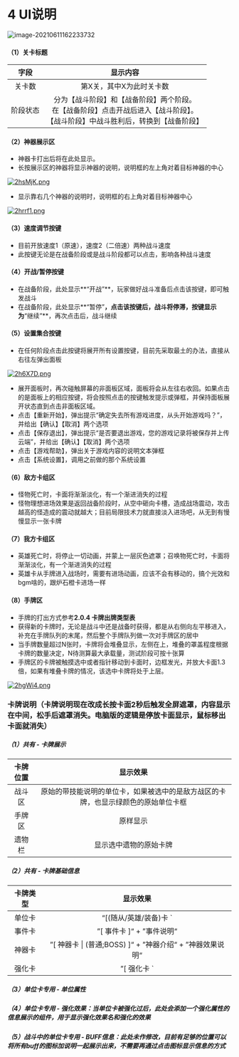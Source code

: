 # 4 UI说明

![image-20210611162233732](https://i.loli.net/2021/06/11/AfWZJVDGhFPBwLc.png)

#### （1）关卡标题

|   字段   |                           显示内容                           |
| :------: | :----------------------------------------------------------: |
|  关卡数  |                   第X关，其中X为此时关卡数                   |
| 阶段状态 | 分为【战斗阶段】和【战备阶段】两个阶段。<br />在【战备阶段】点击开战后进入【战斗阶段】。<br />【战斗阶段】中战斗胜利后，转换到【战备阶段】 |

#### （2）神器展示区

- 神器卡打出后将在此处显示。
- 长按展示区的神器将显示神器的说明，说明框的左上角对着目标神器的中心

[![2hsMjK.png](https://z3.ax1x.com/2021/06/11/2hsMjK.png)](https://imgtu.com/i/2hsMjK)

- 显示靠右几个神器的说明时，说明框的右上角对着目标神器中心

[![2hrrf1.png](https://z3.ax1x.com/2021/06/11/2hrrf1.png)](https://imgtu.com/i/2hrrf1)

#### （3）速度调节按键

- 目前开放速度1（原速），速度2（二倍速）两种战斗速度
- 此按键无论是在战备阶段或是战斗阶段都可以点击，影响各种战斗速度

#### （4）开战/暂停按键

- 在战备阶段，此处显示**“开战”**，玩家做好战斗准备后点击该按键，即可触发战斗
- 在战备阶段，此处显示**“暂停”**，点击该按键后，战斗将停滞，按键显示为**“继续”**，再次点击后，战斗继续

#### （5）设置集合按键

- 在任何阶段点击此按键将展开所有设置按键，目前先采取最土的办法，直接从右往左弹出面板

[![2h6X7D.png](https://z3.ax1x.com/2021/06/11/2h6X7D.png)](https://imgtu.com/i/2h6X7D)

- 展开面板时，再次碰触屏幕的非面板区域，面板将会从左往右收回。如果点击的是面板上的相应按键，将会按照点击的按键触发提示或弹框，并保持面板展开状态直到点击非面板区域。
- 点击【重新开始】，弹出提示“确定失去所有游戏进度，从头开始游戏吗？”，并给出【确认】【取消】两个选项
- 点击【保存退出】，弹出提示“是否要退出游戏，您的游戏记录将被保存并上传云端”，并给出【确认】【取消】两个选项
- 点击【游戏帮助】，弹出关于游戏内容的说明文本弹框
- 点击【系统设置】，调用之前做的那个系统设置

#### （6）敌方卡组区

- 怪物死亡时，卡面将渐渐淡化，有一个渐进消失的过程
- 怪物理想进场效果是返回战备阶段时，从空中砸向卡槽，造成战场震动，攻击越高的怪造成的震动就越大；目前局限技术力就直接淡入进场吧，从无到有慢慢显示一张卡牌

#### （7）我方卡组区

- 英雄死亡时，将停止一切动画，并蒙上一层灰色遮罩；召唤物死亡时，卡面将渐渐淡化，有一个渐进消失的过程
- 英雄卡从手牌进入战场时，需要有进场动画，应该不会有移动的，搞个光效和bgm啥的，跟炉石橙卡进场一样

#### （8）手牌区

- 手牌的打出方式参考**2.0.4 卡牌出牌类型表**
- 获得新的卡牌时，无论是战斗中还是战备时获得，都是从右侧向左平移进入，补充在手牌队列的末尾，然后整个手牌队列做一次对手牌区的居中
- 当手牌数量超过N张时，卡牌将会堆叠显示，左侧在上，堆叠的罩盖程度根据卡牌的数量决定，N待测算最大承载量，测试阶段可按十张算
- 手牌区的卡牌被触摸选中或者指针移动到卡面时，边框发光，并放大卡面1.3倍，如果有堆叠卡牌的情况，该选中卡牌将处于上层。





[![2hgWi4.png](https://z3.ax1x.com/2021/06/11/2hgWi4.png)](https://imgtu.com/i/2hgWi4)

### 卡牌说明（卡牌说明现在改成长按卡面2秒后触发全屏遮罩，内容显示在中间，松手后遮罩消失。电脑版的逻辑是停放卡面显示，鼠标移出卡面就消失）

##### （1）共有 - 卡牌展示

| 卡牌位置 |                           显示效果                           |
| :------: | :----------------------------------------------------------: |
|  战斗区  | 原始的带技能说明的单位卡，如果被选中的是敌方战区的卡牌，也显示绿颜色的原始单位卡框 |
|  手牌区  |                           原样显示                           |
|  遗物栏  |                    显示选中遗物的原始卡牌                    |

##### （2）共有 - 卡牌基础信息

| 卡牌类型 |                           显示效果                           |
| :------: | :----------------------------------------------------------: |
|  单位卡  | “[(随从/英雄/装备)卡 `|` XX职业 `|` 稀有度]“ + ”单位介绍“ + ”主动技能介绍“ + ”被动技能介绍“ |
|  事件卡  |                  ”[ 事件卡 ]“ + ”事件说明“                   |
|  神器卡  |  ”[ 神器卡 \| (普通;BOSS) ]“ + ”神器介绍“ + ”神器效果说明“   |
|  强化卡  |           ”[ 强化卡 `|`稀有度 ]“ + ”强化效果说明“            |

##### （3）单位卡专用 - 单位属性

##### （4）单位卡专用 - 强化效果：当单位卡被强化过后，此处会添加一个强化属性的信息展示的组件，用于显示强化效果名和强化的效果

##### （5）战斗中的单位卡专用 - BUFF信息：此处未作修改，目前有足够的位置可以将所有buff的图标加说明一起展示出来，不需要再通过点击图标显示信息的方式
